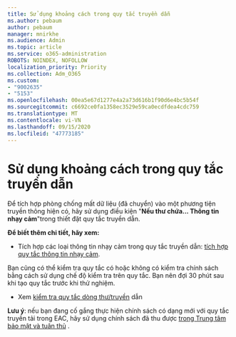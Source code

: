 ```yaml
---
title: Sử dụng khoảng cách trong quy tắc truyền dẫn
ms.author: pebaum
author: pebaum
manager: mnirkhe
ms.audience: Admin
ms.topic: article
ms.service: o365-administration
ROBOTS: NOINDEX, NOFOLLOW
localization_priority: Priority
ms.collection: Adm_O365
ms.custom:
- "9002635"
- "5153"
ms.openlocfilehash: 00ea5e67d1277e4a2a73d616b1f90d6e4bc5b54f
ms.sourcegitcommit: c6692ce0fa1358ec3529e59ca0ecdfdea4cdc759
ms.translationtype: MT
ms.contentlocale: vi-VN
ms.lasthandoff: 09/15/2020
ms.locfileid: "47773185"
---
```

# <a name="using-dlp-in-transport-rules"></a>Sử dụng khoảng cách trong quy tắc truyền dẫn

Để tích hợp phòng chống mất dữ liệu (đã chuyển) vào một phương tiện truyền thông hiện có, hãy sử dụng điều kiện "**Nếu thư chứa... Thông tin nhạy cảm**"trong thiết đặt quy tắc truyền dẫn.

**Để biết thêm chi tiết, hãy xem:**

- Tích hợp các loại thông tin nhạy cảm trong quy tắc truyền dẫn: [tích hợp quy tắc thông tin nhạy cảm](https://docs.microsoft.com/exchange/security-and-compliance/data-loss-prevention/integrate-sensitive-information-rules).

Bạn cũng có thể kiểm tra quy tắc có hoặc không có kiểm tra chính sách bằng cách sử dụng chế độ kiểm tra trên quy tắc.  Bạn nên đợi 30 phút sau khi tạo quy tắc trước khi thử nghiệm.

- Xem [kiểm tra quy tắc dòng thư/truyền](https://docs.microsoft.com/exchange/security-and-compliance/mail-flow-rules/test-mail-flow-rules) dẫn

**Lưu ý**: nếu bạn đang cố gắng thực hiện chính sách có dạng mới với quy tắc truyền tải trong EAC, hãy sử dụng chính sách đã thu được [trong Trung tâm bảo mật và tuân thủ](https://docs.microsoft.com/microsoft-365/compliance/data-loss-prevention-policies?view=o365-worldwide) .
